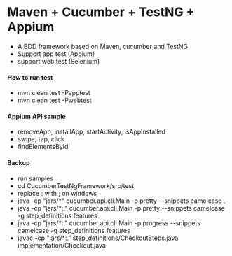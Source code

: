 # Maven + Cucumber + TestNG + Appium
- A BDD framework based on Maven, cucumber and TestNG
- Support app test (Appium)
- support web test (Selenium)


#### How to run test
* mvn clean test -Papptest
* mvn clean test -Pwebtest

#### Appium API sample
 * removeApp, installApp, startActivity, isAppInstalled
 * swipe, tap, click
 * findElementsById
 

 #### Backup
 * run samples
 * cd CucumberTestNgFramework/src/test 
 * replace : with ; on windows
 * java -cp "jars/*" cucumber.api.cli.Main -p pretty --snippets camelcase .
 * java -cp "jars/*:." cucumber.api.cli.Main -p pretty --snippets camelcase -g step_definitions features
 * java -cp "jars/*:." cucumber.api.cli.Main -p progress --snippets camelcase -g step_definitions features
 * javac -cp "jars/*:." step_definitions/CheckoutSteps.java implementation/Checkout.java





